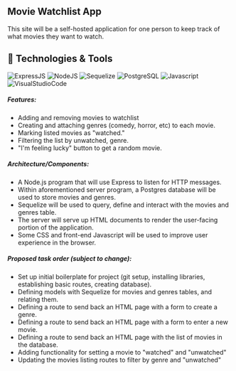 ## Movie Watchlist App

This site will be a self-hosted application for one person to keep track of what movies they want to watch.

## :wrench: Technologies & Tools

![ExpressJS](https://img.shields.io/badge/Framework-Express.js-E51937?style=flat&logo=Express.js)
![NodeJS](https://img.shields.io/badge/Runtime-Node.js-E51937?style=flat&logo=Node.js)
![Sequelize](https://img.shields.io/badge/Module-Sequelize-E51937?style=flat&logo=Sequelize)
![PostgreSQL](https://img.shields.io/badge/DBMS-PostgreSQL-E51937?style=flat&logo=PostgreSQL)
![Javascript](https://img.shields.io/badge/Code-Javascript-E51937?style=flat&logo=Javascript)
![VisualStudioCode](https://img.shields.io/badge/Tool-VS%20Code-E51937?style=flat&logo=VisualStudioCode)

##### Features:
- Adding and removing movies to watchlist
- Creating and attaching genres (comedy, horror, etc) to each movie.
- Marking listed movies as "watched."
- Filtering the list by unwatched, genre.
- "I'm feeling lucky" button to get a random movie.

##### Architecture/Components:
- A Node.js program that will use Express to listen for HTTP messages.
- Within aforementioned server program, a Postgres database will be used to store movies and genres.
- Sequelize will be used to query, define and interact with the movies and genres table.
- The server will serve up HTML documents to render the user-facing portion of the application.
- Some CSS and front-end Javascript will be used to improve user experience in the browser.

##### Proposed task order (subject to change):
- Set up initial boilerplate for project (git setup, installing libraries, establishing basic routes, creating database).
- Defining models with Sequelize for movies and genres tables, and relating them.
- Defining a route to send back an HTML page with a form to create a genre.
- Defining a route to send back an HTML page with a form to enter a new movie.
- Defining a route to send back an HTML page with the list of movies in the database.
- Adding functionality for setting a movie to "watched" and "unwatched"
- Updating the movies listing routes to filter by genre and "unwatched"